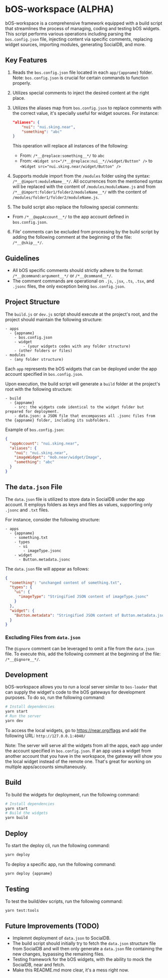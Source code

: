 # bOS-workspace (ALPHA)

bOS-workspace is a comprehensive framework equipped with a build script that streamlines the process of managing, coding and testing bOS widgets. This script performs various operations including parsing the `bos.config.json` file, injecting content via specific comments, replacing widget sources, importing modules, generating SocialDB, and more.

## Key Features

1. Reads the `bos.config.json` file located in each `app/{appname}` folder. Note: `bos.config.json` is crucial for certain commands to function properly.
2. Utilizes special comments to inject the desired content at the right place.
3. Utilizes the aliases map from `bos.config.json` to replace comments with the correct value, it's specially useful for widget sources. For instance:

   ```json
   "aliases": {
       "nui": "nui.sking.near",
       "something": "abc"
   }
   ```

   This operation will replace all instances of the following:

   - From: `/*__@replace:something__*/` to `abc`
   - From: `<Widget src="/*__@replace:nui__*//widget/Button" />` to `<Widget src="nui.sking.near/widget/Button" />`

4. Supports module import from the `/modules` folder using the syntax: `/*__@import:moduleName__*/`. All occurrences from the mentioned syntax will be replaced with the content of `/modules/moduleName.js` and from `/*__@import:folder1/folder2/moduleName__*/` with the content of `/modules/folder1/folder2/moduleName.js`.

5. The build script also replace the following special comments:

- From `/*__@appAccount__*/` to the app account defined in `bos.config.json`.

6. File' comments can be excluded from processing by the build script by adding the following comment at the beginning of the file: `/*__@skip__*/`.

## Guidelines

- All bOS specific comments should strictly adhere to the format: `/*__@command:argument__*/` or `/*__@command__*/`.
- The comment commands are operational on `.js`, `.jsx`, `.ts`, `.tsx`, and `.jsonc` files, the only exception being `bos.config.json`.

## Project Structure

The `build.js` or `dev.js` script should execute at the project's root, and the project should maintain the following structure:

```
- apps
  - {appname}
    - bos.config.json
    - widget
        - (your widgets codes with any folder structure)
    - (other folders or files)
- modules
  - (any folder structure)
```

Each `app` represents the bOS widgets that can be deployed under the app account specified in `bos.config.json`.

Upon execution, the build script will generate a `build` folder at the project's root with the following structure:

```
- build
  - {appname}
    - src: the widgets code identical to the widget folder but prepared for deployment.
    - data.json: a JSON file that encompasses all .jsonc files from the {appname} folder, including its subfolders.
```

Example of `bos.config.json`:

```json
{
  "appAccount": "nui.sking.near",
  "aliases": {
    "nui": "nui.sking.near",
    "imageWidget": "mob.near/widget/Image",
    "something": "abc"
  }
}
```

## The `data.json` File

The `data.json` file is utilized to store data in SocialDB under the app account. It employs folders as keys and files as values, supporting only `.jsonc` and `.txt` files.

For instance, consider the following structure:

```
- apps
  - {appname}
    - something.txt
    - types
      - ui
        - imageType.jsonc
    - widget
      - Button.metadata.jsonc
```

The `data.json` file will appear as follows:

```json
{
  "something": "unchanged content of something.txt",
  "types": {
    "ui": {
      "imageType": "Stringified JSON content of imageType.jsonc"
    }
  },
  "widget": {
    "Button.metadata": "Stringified JSON content of Button.metadata.jsonc"
  }
}
```

### Excluding Files from `data.json`

The `@ignore` comment can be leveraged to omit a file from the `data.json` file. To execute this, add the following comment at the beginning of the file: `/*__@ignore__*/`.

## Development

bOS-workspace allows you to run a local server similar to `bos-loader` that can supply the widget's code to the bOS gateways for development purposes. To do so, run the following command:

```bash
# Install dependencies
yarn start
# Run the server
yarn dev
```

To access the local widgets, go to https://near.org/flags and add the following URL:
`http://127.0.0.1:4040/`

Note: The server will serve all the widgets from all the apps, each app under the account specified in `bos.config.json`. If an app uses a widget from another account that you have in the workspace, the gateway will show you the local widget instead of the remote one. That's great for working on multiple apps/accounts simultaneously.

## Build

To build the widgets for deployment, run the following command:

```bash
# Install dependencies
yarn start
# Build the widgets
yarn build
```

## Deploy

To start the deploy cli, run the following command:

```bash
yarn deploy
```

To deploy a specific app, run the following command:

```bash
yarn deploy {appname}
```

## Testing

To test the build/dev scripts, run the following command:

```bash
yarn test:tools
```

## Future Improvements (TODO)

- Implemnt deployment of `data.json` to SocialDB.
- The build script should initially try to fetch the `data.json` structure file from SocialDB and will then only generate a `data.json` file containing the new changes, bypassing the remaining files.
- Testing framework for the bOS widgets, with the ability to mock the SocialDB, near and fetch.
- Make this README.md more clear, it's a mess right now.
